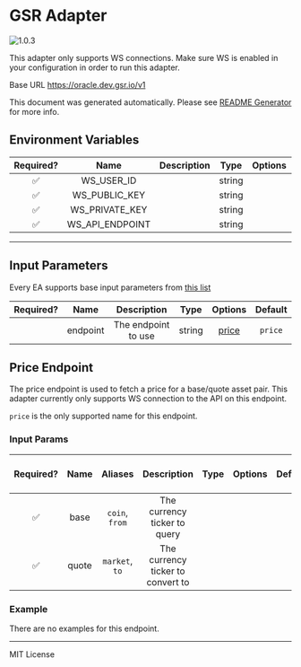 # GSR Adapter

![1.0.3](https://img.shields.io/github/package-json/v/smartcontractkit/external-adapters-js?filename=packages/sources/gsr/package.json)

This adapter only supports WS connections. Make sure WS is enabled in your configuration in order to run this adapter.

Base URL https://oracle.dev.gsr.io/v1

This document was generated automatically. Please see [README Generator](../../scripts#readme-generator) for more info.

## Environment Variables

| Required? |      Name       | Description |  Type  | Options | Default |
| :-------: | :-------------: | :---------: | :----: | :-----: | :-----: |
|    ✅     |   WS_USER_ID    |             | string |         |         |
|    ✅     |  WS_PUBLIC_KEY  |             | string |         |         |
|    ✅     | WS_PRIVATE_KEY  |             | string |         |         |
|    ✅     | WS_API_ENDPOINT |             | string |         |         |

---

## Input Parameters

Every EA supports base input parameters from [this list](../../core/bootstrap#base-input-parameters)

| Required? |   Name   |     Description     |  Type  |         Options          | Default |
| :-------: | :------: | :-----------------: | :----: | :----------------------: | :-----: |
|           | endpoint | The endpoint to use | string | [price](#price-endpoint) | `price` |

## Price Endpoint

The price endpoint is used to fetch a price for a base/quote asset pair. This adapter currently only supports WS connection to the API on this endpoint.

`price` is the only supported name for this endpoint.

### Input Params

| Required? | Name  |    Aliases     |            Description            | Type | Options | Default | Depends On | Not Valid With |
| :-------: | :---: | :------------: | :-------------------------------: | :--: | :-----: | :-----: | :--------: | :------------: |
|    ✅     | base  | `coin`, `from` |   The currency ticker to query    |      |         |         |            |                |
|    ✅     | quote | `market`, `to` | The currency ticker to convert to |      |         |         |            |                |

### Example

There are no examples for this endpoint.

---

MIT License
